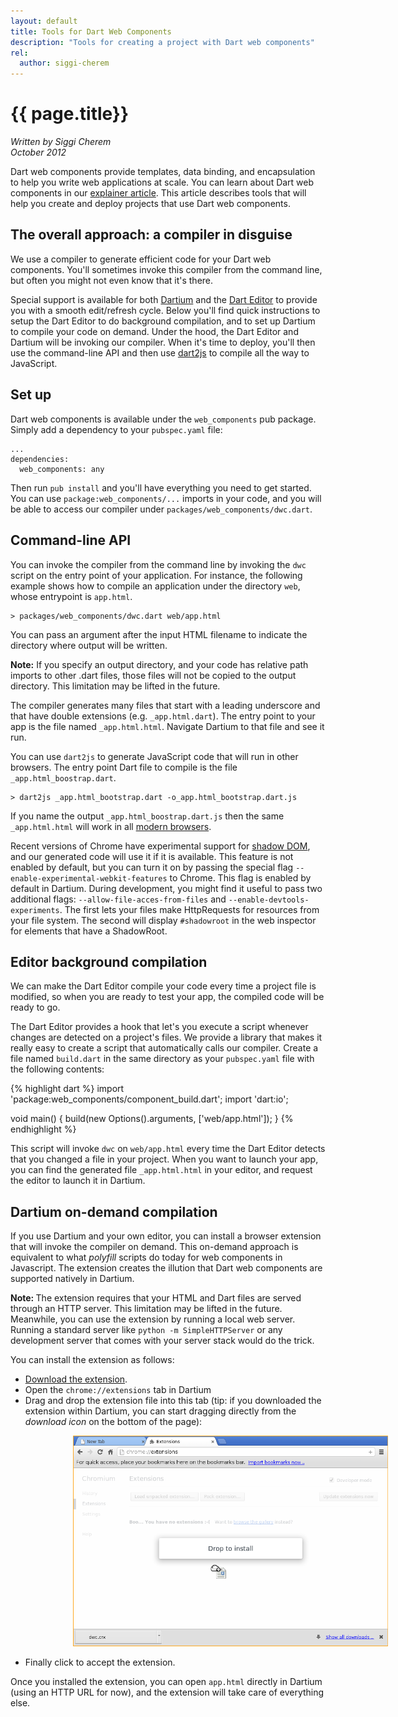 ```yaml
---
layout: default
title: Tools for Dart Web Components
description: "Tools for creating a project with Dart web components"
rel:
  author: siggi-cherem
---
```

# {{ page.title}}
_Written by Siggi Cherem<br />
October 2012_


Dart web components provide templates, data binding, and encapsulation to help
you write web applications at scale. You can learn about Dart web components in
our [explainer article](index.html). This article describes tools that will
help you create and deploy projects that use Dart web
components.


## The overall approach: a compiler in disguise

We use a compiler to generate efficient code for your Dart web components.
You'll sometimes invoke this compiler from the command line, but often you might
not even know that it's there. 

Special support is available for both [Dartium][dartium] and the [Dart
Editor][editor] to provide you with a smooth edit/refresh cycle.  Below you'll
find quick instructions to setup the Dart Editor to do background compilation,
and to set up Dartium to compile your code on demand.  Under the hood, the Dart
Editor and Dartium will be invoking our compiler.  When it's time to deploy,
you'll then use the command-line API and then use [dart2js][] to compile all the way
to JavaScript.

## Set up

Dart web components is available under the `web_components` pub package. Simply
add a dependency to your `pubspec.yaml` file:

    ...
    dependencies:
      web_components: any

Then run `pub install` and you'll have everything you need to get started. You
can use `package:web_components/...` imports in your code, and you will be able
to access our compiler under `packages/web_components/dwc.dart`.

## Command-line API

You can invoke the compiler from the command line by invoking the `dwc` script
on the entry point of your application. For instance, the following example
shows how to compile an application under the directory `web`, whose entrypoint
is `app.html`.

    > packages/web_components/dwc.dart web/app.html

You can pass an argument after the input HTML filename to indicate the directory
where output will be written.

<aside><div class="alert alert-info">
<strong>Note:</strong> If you specify an output directory, and your code has
relative path imports to other .dart files, those files will not be copied to
the output directory. This limitation may be lifted in the future.
</div></aside>

The compiler generates many files that start with a leading underscore and
that have double extensions (e.g. `_app.html.dart`). The entry point to your app
is the file named  `_app.html.html`. Navigate Dartium to that file and see it
run.

You can use `dart2js` to generate JavaScript code that will run in other
browsers. The entry point Dart file to compile is the file
`_app.html_boostrap.dart`.

    > dart2js _app.html_bootstrap.dart -o_app.html_bootstrap.dart.js

If you name the output `_app.html_boostrap.dart.js` then the same
`_app.html.html` will work in all [modern browsers][mb].

Recent versions of Chrome have experimental support for [shadow DOM][sd], and
our generated code will use it if it is available. This feature is not enabled
by default, but you can turn it on by passing the special flag
`--enable-experimental-webkit-features` to Chrome. This flag is enabled by
default in Dartium.  During development, you might find it useful to pass two
additional flags: `--allow-file-acces-from-files` and
`--enable-devtools-experiments`. The first lets your files make HttpRequests for
resources from your file system.  The second will display `#shadowroot` in the
web inspector for elements that have a ShadowRoot.

## Editor background compilation

We can make the Dart Editor compile your code every time a project file
is modified, so when you are ready to test your app, the compiled code will be
ready to go.

The Dart Editor provides a hook that let's you execute a script whenever changes
are detected on a project's files. We provide a library that makes it really
easy to create a script that automatically calls our compiler. Create a file
named `build.dart` in the same directory as your `pubspec.yaml` file with the
following contents:

{% highlight dart %}
import 'package:web_components/component_build.dart';
import 'dart:io';

void main() {
  build(new Options().arguments, ['web/app.html']);
}
{% endhighlight %}

This script will invoke `dwc` on `web/app.html` every time the Dart
Editor detects that you changed a file in your project.  When you want to
launch your app, you can find the generated file `_app.html.html` in your
editor, and request the editor to launch it in Dartium.

## Dartium on-demand compilation

If you use Dartium and your own editor, you can
install a browser extension that will invoke the compiler on demand. This
on-demand approach is equivalent to what *polyfill* scripts do today for web
components in Javascript.  The extension creates the illution that Dart web
components are supported natively in Dartium. 

<aside><div class="alert alert-info">
<strong> Note: </strong>
The extension requires that your HTML and Dart files are served through an HTTP
server. This limitation may be lifted in the future. Meanwhile, you can use the
extension by running a local web server. Running a standard server like
<code>python -m SimpleHTTPServer</code> or any development server that comes
with your server stack would do the trick.
</div></aside>

You can install the extension as follows:

  * [Download the extension][extension].
  * Open the `chrome://extensions` tab in Dartium
  * Drag and drop the extension file into this tab (tip: if you downloaded the
    extension within Dartium, you can start dragging directly from the
    _download icon_ on the bottom of the page):

<img style="position:relative;left:100px;width:600px;height:auto"
     src="drag_and_drop.png">

  * Finally click to accept the extension.

Once you installed the extension, you can open `app.html` directly in Dartium
(using an HTTP URL for now), and the extension will take care of everything
else.



[dwc]: https://github.com/dart-lang/dart-web-components/
[extension]: http://dart-lang.github.com/dart-web-components/extension/dwc.crx
[dartium]: http://www.dartlang.org/dartium/
[editor]: http://www.dartlang.org/docs/editor/
[dart2js]: http://www.dartlang.org/docs/dart2js/
[mb]: http://www.dartlang.org/support/faq.html#what-browsers-supported
[sd]: http://dvcs.w3.org/hg/webcomponents/raw-file/tip/spec/shadow/index.html
